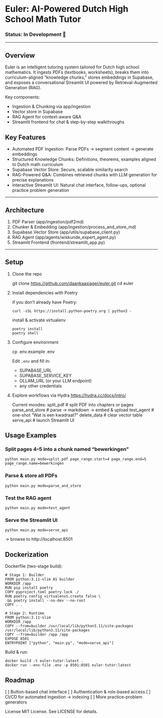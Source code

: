 # Euler: AI-Powered Dutch High School Math Tutor

### Status: In Development 🚧

---

## Overview
Euler is an intelligent tutoring system tailored for Dutch high school mathematics. It ingests PDFs (textbooks, worksheets), breaks them into curriculum-aligned “knowledge chunks,” stores embeddings in Supabase, and exposes a conversational Streamlit UI powered by Retrieval-Augmented Generation (RAG).

Key components:
- Ingestion & Chunking via app/ingestion
- Vector store in Supabase
- RAG Agent for context-aware Q&A
- Streamlit frontend for chat & step-by-step walkthroughs



## Key Features
- Automated PDF Ingestion:
  Parse PDFs → segment content → generate embeddings
- Structured Knowledge Chunks:
  Definitions, theorems, examples aligned to Dutch math curriculum
- Supabase Vector Store:
  Secure, scalable similarity search
- RAG-Powered Q&A:
  Combines retrieved chunks with LLM generation for precise explanations
- Interactive Streamlit UI:
  Natural chat interface, follow-ups, optional practice problem generation

---

## Architecture

1. PDF Parser (app/ingestion/pdf2md)
2. Chunker & Embedding (app/ingestion/process_and_store_md)
3. Supabase Vector Store (app/utils/supabase_client.py)
4. RAG Agent (app/agents/wiskunde_expert_agent.py)
5. Streamlit Frontend (frontend/streamlit_app.py)

---

## Setup

1. Clone the repo

   git clone https://github.com/daankaasjager/euler.git
   cd euler

2. Install dependencies with Poetry

   if you don’t already have Poetry:
   ```
   curl -sSL https://install.python-poetry.org | python3 -
    ```

   install & activate virtualenv
   ```
   poetry install
   poetry shell
   ```

3. Configure environment

   cp .env.example .env

   Edit `.env` and fill in:
   - SUPABASE_URL
   - SUPABASE_SERVICE_KEY
   - OLLAM_URL  (or your LLM endpoint)
   - any other credentials

4. Explore workflows via Hydra https://hydra.cc/docs/intro/

   Current moodes:
     split_pdf       # split PDF into chapters or pages
     parse_and_store # parse → markdown → embed & upload
     test_agent      # one-shot “Wat is een kwadraat?”
     delete_data     # clear vector table
     serve_api       # launch Streamlit UI



## Usage Examples
### Split pages 4–5 into a chunk named “bewerkingen”
```
python main.py mode=split_pdf page_range.start=4 page_range.end=5 page_range.name=bewerkingen
```

### Parse & store all PDFs
```
python main.py mode=parse_and_store
```
### Test the RAG agent
```
python main.py mode=test_agent
```

### Serve the Streamlit UI
```
python main.py mode=serve_api
```
→ browse to http://localhost:8501


## Dockerization

Dockerfile (two-stage build):

    # Stage 1: Builder
    FROM python:3.11-slim AS builder
    WORKDIR /app
    RUN pip install poetry
    COPY pyproject.toml poetry.lock ./
    RUN poetry config virtualenvs.create false \
     && poetry install --no-dev --no-root
    COPY . .

    # Stage 2: Runtime
    FROM python:3.11-slim
    WORKDIR /app
    COPY --from=builder /usr/local/lib/python3.11/site-packages /usr/local/lib/python3.11/site-packages
    COPY --from=builder /app /app
    EXPOSE 8501
    ENTRYPOINT ["python", "main.py", "mode=serve_api"]

Build & run:

    docker build -t euler-tutor:latest .
    docker run --env-file .env -p 8501:8501 euler-tutor:latest

## Roadmap
[ ] Button-based chat interface
[ ] Authentication & role-based access
[ ] CI/CD for automated ingestion → indexing
[ ] More practice-problem generators


License
MIT License. See LICENSE for details.
